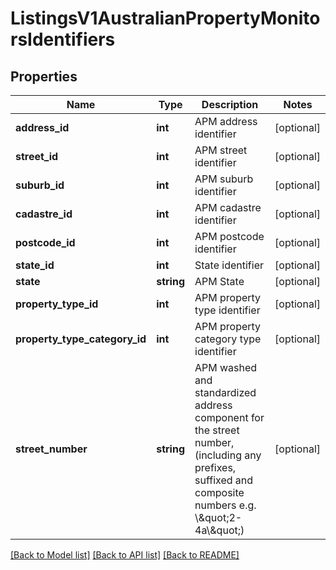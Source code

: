 # ListingsV1AustralianPropertyMonitorsIdentifiers

## Properties
Name | Type | Description | Notes
------------ | ------------- | ------------- | -------------
**address_id** | **int** | APM address identifier | [optional] 
**street_id** | **int** | APM street identifier | [optional] 
**suburb_id** | **int** | APM suburb identifier | [optional] 
**cadastre_id** | **int** | APM cadastre identifier | [optional] 
**postcode_id** | **int** | APM postcode identifier | [optional] 
**state_id** | **int** | State identifier | [optional] 
**state** | **string** | APM State | [optional] 
**property_type_id** | **int** | APM property type identifier | [optional] 
**property_type_category_id** | **int** | APM property category type identifier | [optional] 
**street_number** | **string** | APM washed and standardized address component for the street number,   (including any prefixes, suffixed and composite numbers e.g. \\\&quot;2-4a\\\&quot;) | [optional] 

[[Back to Model list]](../../README.md#documentation-for-models) [[Back to API list]](../../README.md#documentation-for-api-endpoints) [[Back to README]](../../README.md)

